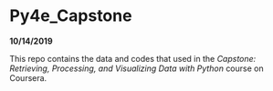 # Py4e_Capstone

**10/14/2019**

This repo contains the data and codes that used in the *Capstone: Retrieving, Processing, and Visualizing Data with Python* course on Coursera.
